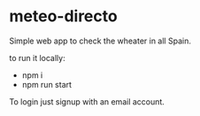 # meteo-directo

Simple web app to check the wheater in all Spain.

to run it locally:

- npm i
- npm run start

To login just signup with an email account.
